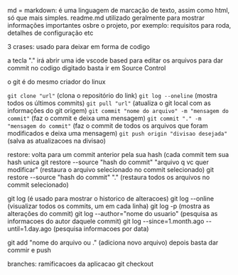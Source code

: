 md = markdown: é uma linguagem de marcação de texto, assim como html, só que mais simples. 
readme.md utilizado geralmente para mostrar informações importantes osbre o projeto, por exemplo: requisitos para roda, detalhes de configuração etc

3 crases: usado para deixar em forma de codigo

a tecla "." irá abrir uma ide vscode based para editar os arquivos
para dar commit no codigo digitado basta ir em Source Control

o git é do mesmo criador do linux

```git clone "url"``` (clona o repositório do link)
```git log --oneline``` (mostra todos os últimos commits)
```git pull "url"``` (atualiza o git local com as informações do git origem)
```git commit "nome do arquivo" -m "mensagem do commit"``` (faz o commit e deixa uma mensagem)
```git commit "." -m "mensagem do commit"``` (faz o commit de todos os arquivos que foram modificados e deixa uma mensagem)
```git push origin "divisao desejada"``` (salva as atualizacoes na divisao)

restore: volta para um commit anterior pela sua hash (cada commit tem sua hash unica
git restore --source "hash do commit" "arquivo q vc quer modificar" (restaura o arquivo selecionado no commit selecionado)
git restore --source "hash do commit" "." (restaura todos os arquivos no commit selecionado)

git log (é usado para mostrar o historico de alteracoes)
git log --online (visualizar todos os commits, um em cada linha)
git log -p (mostra as alterações do commit)
git log --author="nome do usuario" (pesquisa as informacoes do autor daquele commit)
git log --since=1.month.ago --until=1.day.ago (pesquisa informacoes por data)

git add "nome do arquivo ou ." (adiciona novo arquivo)
depois basta dar commir e push

branches: ramificacoes da aplicacao
git checkout 
